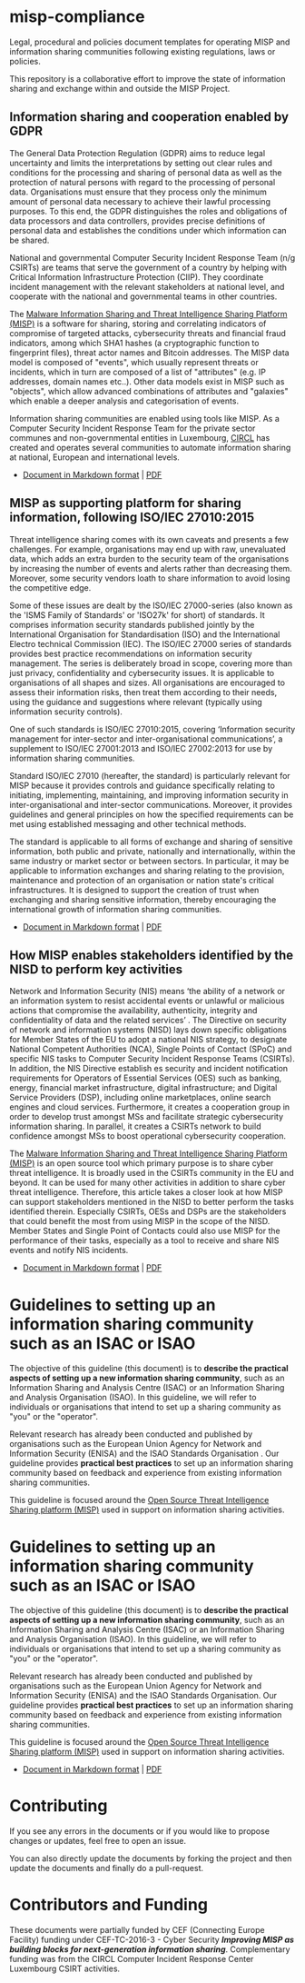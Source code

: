 # misp-compliance

Legal, procedural and policies document templates for operating MISP and information sharing communities following existing regulations, laws or policies.

This repository is a collaborative effort to improve the state of information sharing and exchange within and outside the MISP Project.

## Information sharing and cooperation enabled by GDPR

The General Data Protection Regulation (GDPR) aims to reduce legal uncertainty and limits the interpretations by setting out clear rules and conditions for the processing and sharing of personal data as well as the protection of natural persons with regard to the processing of personal data. Organisations must ensure that they process only the minimum amount of personal data necessary to achieve their lawful processing purposes. To this end, the GDPR distinguishes the roles and obligations of data processors and data controllers, provides precise definitions of personal data and establishes the conditions under which information can be shared.

National and governmental Computer Security Incident Response Team (n/g CSIRTs) are teams that serve the government of a country by helping with Critical Information Infrastructure Protection (CIIP). They coordinate incident management with the relevant stakeholders at national level, and cooperate with the national and governmental teams in other countries.

The [Malware Information Sharing and Threat Intelligence Sharing Platform (MISP)](https://www.misp-project.org/) is a software for sharing, storing and correlating indicators of compromise of targeted attacks, cybersecurity threats and financial fraud indicators, among which SHA1 hashes (a cryptographic function to fingerprint files), threat actor names and Bitcoin addresses. The MISP data model is composed of "events", which usually represent threats or incidents, which in turn are composed of a list of "attributes" (e.g. IP addresses, domain names etc..). Other data models exist in MISP such as "objects", which allow advanced combinations of attributes and "galaxies" which enable a deeper analysis and categorisation of events.

Information sharing communities are enabled using tools like MISP. As a Computer Security Incident Response Team for the private sector communes and non-governmental entities in Luxembourg, [CIRCL](https://www.circl.lu/) has created and operates several communities to automate information sharing at national, European and international levels.

- [Document in Markdown format](./GDPR/information_sharing_and_cooperation_gdpr.md) | [PDF](./GDPR/information_sharing_and_cooperation_gdpr.pdf)

## MISP as supporting platform for sharing information, following ISO/IEC 27010:2015

Threat intelligence sharing comes with its own caveats and presents a few challenges. For example, organisations may end up with raw, unevaluated data, which adds an extra burden to the security team of the organisations by increasing the number of events and alerts rather than decreasing them. Moreover, some security vendors loath to share information to avoid losing the competitive edge.

Some of these issues are dealt by the ISO/IEC 27000-series (also known as the 'ISMS Family of Standards' or 'ISO27k' for short) of standards. It comprises information security standards published jointly by the International Organisation for Standardisation (ISO) and the International Electro technical Commission (IEC). The ISO/IEC 27000 series of standards provides best practice recommendations on information security management.
The series is deliberately broad in scope, covering more than just privacy, confidentiality and cybersecurity issues. It is applicable to organisations of all shapes and sizes. All organisations are encouraged to assess their information risks, then treat them  according to their needs, using the guidance and suggestions where relevant (typically using information security controls).

One of such standards is ISO/IEC 27010:2015, covering ‘Information security management for inter-sector and inter-organisational communications’, a supplement to ISO/IEC 27001:2013 and ISO/IEC 27002:2013 for use by information sharing communities.

Standard ISO/IEC 27010 (hereafter, the standard) is particularly relevant for MISP because it provides controls and guidance specifically relating to initiating, implementing, maintaining, and improving information security in inter-organisational and inter-sector communications. Moreover, it provides guidelines and general principles on how the specified requirements can be met using established messaging and other technical methods.

The standard is applicable to all forms of exchange and sharing of sensitive information, both public and private, nationally and internationally, within the same industry or market sector or between sectors. In particular, it may be applicable to information exchanges and sharing relating to the provision, maintenance and protection of an organisation or nation state's critical infrastructures. It is designed to support the creation of trust when exchanging and sharing sensitive information, thereby encouraging the international growth of information sharing communities.

- [Document in Markdown format](./ISO_IEC_27010/misp-sharing-information-following-ISO-IEC-27010.md) | [PDF](./ISO_IEC_27010/misp-sharing-information-following-ISO-IEC-27010.pdf)

## How MISP enables stakeholders identified by the NISD to perform key activities

Network and Information Security (NIS) means ‘the ability of a network or an information system to resist accidental events or unlawful or malicious actions that compromise the availability, authenticity, integrity and confidentiality of data and the related services’ . The Directive on security of network and information systems (NISD) lays down specific obligations for Member States of the EU to adopt a national NIS strategy, to designate National Competent Authorities (NCA), Single Points of Contact (SPoC) and specific NIS tasks to Computer Security Incident Response Teams (CSIRTs). In addition, the NIS Directive establish
es security and incident notification requirements for Operators of Essential Services (OES) such as banking, energy, financial market infrastructure, digital infrastructure; and Digital Service Providers (DSP),
including online marketplaces, online search engines and cloud services. Furthermore, it creates a cooperation group in order to develop trust amongst MSs and facilitate strategic cybersecurity information sharing. In parallel, it creates a CSIRTs network to build confidence amongst MSs to boost operational cybersecurity cooperation.

The [Malware Information Sharing and Threat Intelligence Sharing Platform (MISP)](https://www.misp-project.org/) is an open source tool which primary purpose is to share cyber threat intelligence. It is broadly used in the CSIRTs community in the EU and beyond. It can be used for many other activities in addition to share cyber threat intelligence. Therefore, this article takes a closer look at how MISP can support stakeholders mentioned in the NISD to better perform the tasks identified therein. Especially CSIRTs, OESs and DSPs are the stakeholders that could benefit the most from using MISP in the scope of the NISD. Member States and Single Point of Contacts could also use MISP for the performance of their tasks, especially as a tool to receive and share NIS events and notify NIS incidents.

- [Document in Markdown format](./NISD/how-misp-enables-NISD-stakeholders-perform-key-activities.md) | [PDF](./NISD/how-misp-enables-NISD-stakeholders-perform-key-activities.pdf)

# Guidelines to setting up an information sharing community such as an ISAC or ISAO

The objective of this guideline (this document) is to **describe the practical aspects of setting up a new information sharing community**, such as an Information Sharing and Analysis Centre
 (ISAC) or an Information Sharing and Analysis Organisation (ISAO). In this guideline, we will refer to individuals or organisations that intend to set up a sharing community as "you" or the
 "operator".

Relevant research has already been conducted and published by organisations such as the European Union Agency for Network and Information Security (ENISA) and the ISAO Standards Organisation
. Our guideline provides **practical best practices** to set up an information sharing community based on feedback and experience from existing information sharing communities.

This guideline is focused around the [Open Source Threat Intelligence Sharing platform (MISP)](https://www.misp-project.org/) used in support on information sharing activities.


# Guidelines to setting up an information sharing community such as an ISAC or ISAO

The objective of this guideline (this document) is to **describe the practical aspects of setting up a new information sharing community**, such as an Information Sharing and Analysis Centre (ISAC) or an Information Sharing and Analysis Organisation (ISAO). In this guideline, we will refer to individuals or organisations that intend to set up a sharing community as "you" or the "operator".

Relevant research has already been conducted and published by organisations such as the European Union Agency for Network and Information Security (ENISA) and the ISAO Standards Organisation. Our guideline provides **practical best practices** to set up an information sharing community based on feedback and experience from existing information sharing communities.

This guideline is focused around the [Open Source Threat Intelligence Sharing platform (MISP)](https://www.misp-project.org/) used in support on information sharing activities.

- [Document in Markdown format](https://github.com/MISP/misp-compliance/blob/master/setting-up-ISACs/guidelines_to_set-up_an_ISAC.md) | [PDF](https://www.x-isac.org/assets/images/guidelines_to_set-up_an_ISAC.pdf)

# Contributing

If you see any errors in the documents or if you would like to propose changes or updates, feel free to open an issue.

You can also directly update the documents by forking the project and then update the documents and finally do a pull-request.

# Contributors and Funding

These documents were partially funded by CEF (Connecting Europe Facility) funding under CEF-TC-2016-3 - Cyber Security ***Improving MISP as building blocks for next-generation information sharing***.
Complementary funding was from the CIRCL Computer Incident Response Center Luxembourg CSIRT activities.
